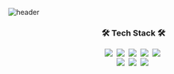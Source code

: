 ![header](https://capsule-render.vercel.app/api?type=wave&height=350&color=gradient&text=%20MinjiEom%20&animation=fadeIn&fontColor=ffffff&fontsize=100&&textBg=True)

<h3 align="center">🛠 Tech Stack 🛠</h3>

<p align="center">
  <img src="https://img.shields.io/badge/Python-3766AB?style=flat&logo=Python&logoColor=white"/></a>&nbsp 
  <img src="https://img.shields.io/badge/C-A8B9CC?style=flat&logo=C&logoColor=white"/></a>&nbsp 
  <img src="https://img.shields.io/badge/Javascript-ffb13b?style=flat&logo=javascript&logoColor=white"/></a>&nbsp 
  <img src="https://img.shields.io/badge/css-1572B6?style=flat&logo=css3&logoColor=white"/></a>&nbsp 
  <img src="https://img.shields.io/badge/html5-E34F26?style=flat&logo=html5&logoColor=white"/></a>&nbsp 
  <br>
  <img src="https://img.shields.io/badge/pytorch-EE4C2C?style=flat&logo=py-torch&logoColor=white"/></a>&nbsp 
  <img src="https://img.shields.io/badge/scikit-learn-F7931E?style=flat&logo=scikit-learn&logoColor=white"/></a>&nbsp 
  <img src="https://img.shields.io/badge/Vue.js-4FC08D?style=flat&logo=vue.js&logoColor=white"/></a>&nbsp 
</p>
